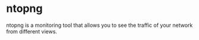 # ntopng

ntopng is a monitoring tool that allows you to see the traffic of your network from different views.
